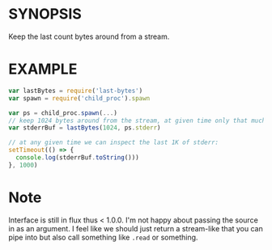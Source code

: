 # SYNOPSIS

Keep the last count bytes around from a stream.

# EXAMPLE

```js
var lastBytes = require('last-bytes')
var spawn = require('child_proc').spawn

var ps = child_proc.spawn(...)
// keep 1024 bytes around from the stream, at given time only that much
var stderrBuf = lastBytes(1024, ps.stderr)

// at any given time we can inspect the last 1K of stderr:
setTimeout(() => {
  console.log(stderrBuf.toString()))
}, 1000)

```

# Note

Interface is still in flux thus < 1.0.0. I'm not happy about passing the source
in as an argument. I feel like we should just return a stream-like that you can
pipe into but also call something like `.read` or something.
